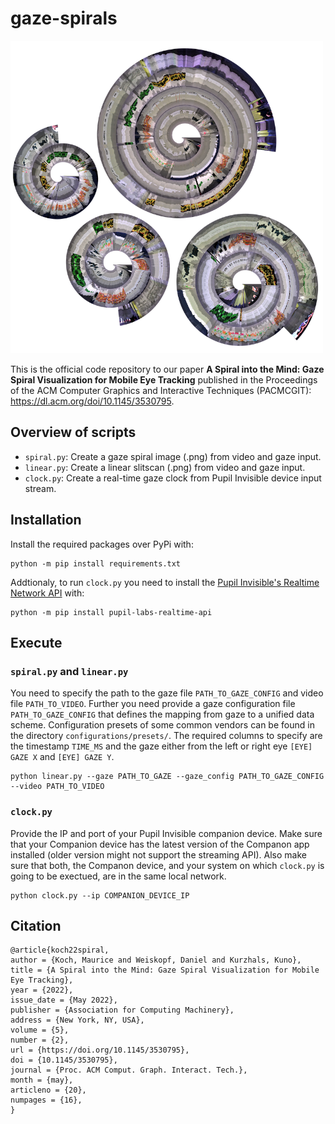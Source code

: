 # gaze-spirals

<img src="teaser.png" width="500" height="500">

This is the official code repository to our paper **A Spiral into the Mind: Gaze Spiral Visualization for Mobile Eye Tracking** published in the Proceedings of the ACM Computer Graphics and Interactive Techniques (PACMCGIT): https://dl.acm.org/doi/10.1145/3530795.


## Overview of scripts

- `spiral.py`: Create a gaze spiral image (.png) from video and gaze input.
- `linear.py`: Create a linear slitscan (.png) from video and gaze input.
- `clock.py`: Create a real-time gaze clock from Pupil Invisible device input stream.


## Installation

Install the required packages over PyPi with: 

```
python -m pip install requirements.txt
```

Addtionaly, to run `clock.py` you need to install the [Pupil Invisible's Realtime Network API](https://github.com/pupil-labs/realtime-network-api) with:

```
python -m pip install pupil-labs-realtime-api
```

## Execute

### `spiral.py` and `linear.py` 

You need to specify the path to the gaze file `PATH_TO_GAZE_CONFIG`  and video file `PATH_TO_VIDEO`.
Further you need provide a gaze configuration file `PATH_TO_GAZE_CONFIG` that defines the mapping from gaze to a unified data scheme.
Configuration presets of some common vendors can be found in the directory `configurations/presets/`.
The required columns to specify are the timestamp `TIME_MS` and the gaze either from the left or right eye `[EYE] GAZE X` and `[EYE] GAZE Y`.

```
python linear.py --gaze PATH_TO_GAZE --gaze_config PATH_TO_GAZE_CONFIG --video PATH_TO_VIDEO
```

### `clock.py` 

Provide the IP and port of your Pupil Invisible companion device.
Make sure that your Companion device has the latest version of the Companon app installed (older version might not support the streaming API).
Also make sure that both, the Companon device, and your system on which `clock.py` is going to be exectued, are in the same local network.

```
python clock.py --ip COMPANION_DEVICE_IP
```

## Citation

```
@article{koch22spiral,
author = {Koch, Maurice and Weiskopf, Daniel and Kurzhals, Kuno},
title = {A Spiral into the Mind: Gaze Spiral Visualization for Mobile Eye Tracking},
year = {2022},
issue_date = {May 2022},
publisher = {Association for Computing Machinery},
address = {New York, NY, USA},
volume = {5},
number = {2},
url = {https://doi.org/10.1145/3530795},
doi = {10.1145/3530795},
journal = {Proc. ACM Comput. Graph. Interact. Tech.},
month = {may},
articleno = {20},
numpages = {16},
}
```

